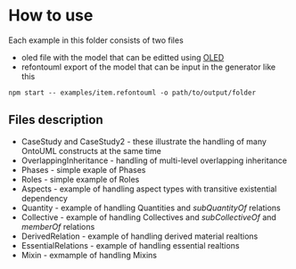 # How to use

Each example in this folder consists of two files
  * oled file with the model that can be editted using [OLED](https://github.com/nemo-ufes/ontouml-lightweight-editor)
  * refontouml export of the model that can be input in the generator like this
```
npm start -- examples/item.refontouml -o path/to/output/folder
``` 
  
## Files description
 
  * CaseStudy and CaseStudy2 - these illustrate the handling of many OntoUML constructs at the same time
  * OverlappingInheritance - handling of multi-level overlapping inheritance
  * Phases - simple exaple of Phases
  * Roles - simple example of Roles
  * Aspects - example of handling aspect types with transitive existential dependency
  * Quantity - example of handling Quantities and *subQuantityOf* relations
  * Collective - example of handling Collectives and *subCollectiveOf* and *memberOf* relations
  * DerivedRelation - example of handling derived material realtions
  * EssentialRelations - example of handling essential realtions
  * Mixin - exmample of handling Mixins
